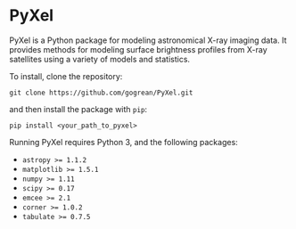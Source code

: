 # PyXel

PyXel is a Python package for modeling astronomical X-ray imaging data. It provides methods for modeling surface brightness profiles from X-ray satellites using a variety of models and statistics.

To install, clone the repository:

`git clone https://github.com/gogrean/PyXel.git`

and then install the package with `pip`:

`pip install <your_path_to_pyxel>`

Running PyXel requires Python 3, and the following packages:
* `astropy >= 1.1.2`
* `matplotlib >= 1.5.1`
* `numpy >= 1.11`
* `scipy >= 0.17`
* `emcee >= 2.1`
* `corner >= 1.0.2`
* `tabulate >= 0.7.5`

